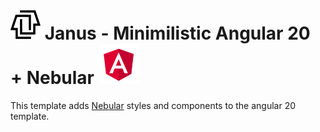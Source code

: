 # ![screenshot](media/logo.png) Janus - Minimilistic Angular 20 + Nebular ![screenshot](media/angular.png)
This template adds [Nebular](https://akveo.github.io/nebular/) styles and components to the angular 20 template.